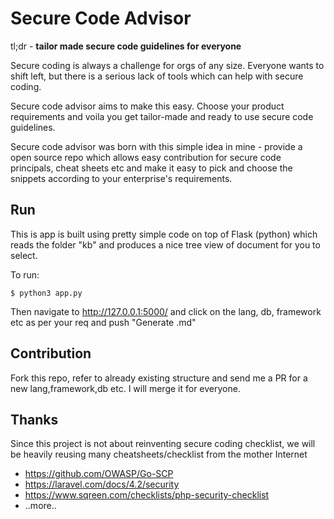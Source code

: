# Secure Code Advisor

tl;dr - **tailor made secure code guidelines for everyone**

Secure coding is always a challenge for orgs of any size. Everyone wants to shift left, but there is a serious lack of tools which can help with secure coding.

Secure code advisor aims to make this easy. Choose your product requirements and voila you get tailor-made and ready to use secure code guidelines.

Secure code advisor was born with this simple idea in mine - provide a open source repo which allows easy contribution for secure code principals, cheat sheets etc and make it easy to pick and choose the snippets according to your enterprise's requirements. 

## Run
This is app is built using pretty simple code on top of Flask (python) which reads the folder "kb" and produces a nice tree view of document for you to select. 

To run:
```
$ python3 app.py
```
Then navigate to http://127.0.0.1:5000/ and click on the lang, db, framework etc as per your req and push "Generate .md"

## Contribution
Fork this repo, refer to already existing structure and send me a PR for a new lang,framework,db etc. I will merge it for everyone.

## Thanks
Since this project is not about reinventing secure coding checklist, we will be heavily reusing many cheatsheets/checklist from the mother Internet
* https://github.com/OWASP/Go-SCP
* https://laravel.com/docs/4.2/security
* https://www.sqreen.com/checklists/php-security-checklist
* ..more..



